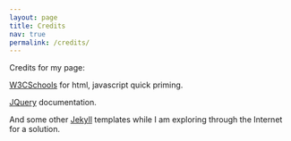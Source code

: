 ```yaml
---
layout: page
title: Credits
nav: true
permalink: /credits/
---
```


Credits for my page:

[W3CSchools][w3cs] for html, javascript quick priming.

[JQuery][jquery] documentation.

And some other [Jekyll][jekyll] templates while I am exploring through the Internet for a solution. 


[w3cs]: http://www.w3schools.com/
[jquery]: https://jquery.com/
[jekyll]: https://jekyllrb.com/
